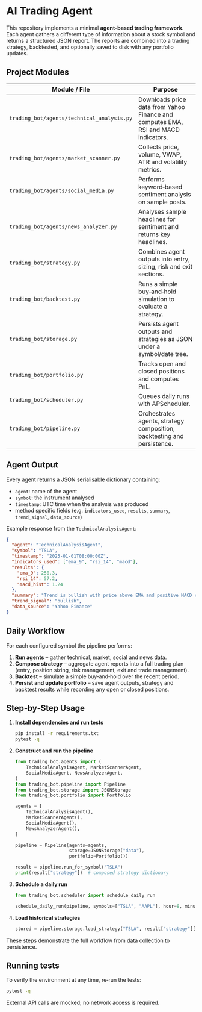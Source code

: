 # AI Trading Agent

This repository implements a minimal **agent‑based trading framework**.  Each
agent gathers a different type of information about a stock symbol and returns a
structured JSON report.  The reports are combined into a trading strategy,
backtested, and optionally saved to disk with any portfolio updates.

## Project Modules

| Module / File | Purpose |
| --- | --- |
| `trading_bot/agents/technical_analysis.py` | Downloads price data from Yahoo Finance and computes EMA, RSI and MACD indicators. |
| `trading_bot/agents/market_scanner.py` | Collects price, volume, VWAP, ATR and volatility metrics. |
| `trading_bot/agents/social_media.py` | Performs keyword‑based sentiment analysis on sample posts. |
| `trading_bot/agents/news_analyzer.py` | Analyses sample headlines for sentiment and returns key headlines. |
| `trading_bot/strategy.py` | Combines agent outputs into entry, sizing, risk and exit sections. |
| `trading_bot/backtest.py` | Runs a simple buy‑and‑hold simulation to evaluate a strategy. |
| `trading_bot/storage.py` | Persists agent outputs and strategies as JSON under a symbol/date tree. |
| `trading_bot/portfolio.py` | Tracks open and closed positions and computes PnL. |
| `trading_bot/scheduler.py` | Queues daily runs with APScheduler. |
| `trading_bot/pipeline.py` | Orchestrates agents, strategy composition, backtesting and persistence. |

## Agent Output

Every agent returns a JSON serialisable dictionary containing:

- `agent`: name of the agent
- `symbol`: the instrument analysed
- `timestamp`: UTC time when the analysis was produced
- method specific fields (e.g. `indicators_used`, `results`, `summary`,
  `trend_signal`, `data_source`)

Example response from the `TechnicalAnalysisAgent`:

```json
{
  "agent": "TechnicalAnalysisAgent",
  "symbol": "TSLA",
  "timestamp": "2025-01-01T08:00:00Z",
  "indicators_used": ["ema_9", "rsi_14", "macd"],
  "results": {
    "ema_9": 250.3,
    "rsi_14": 57.2,
    "macd_hist": 1.24
  },
  "summary": "Trend is bullish with price above EMA and positive MACD crossover.",
  "trend_signal": "bullish",
  "data_source": "Yahoo Finance"
}
```

## Daily Workflow

For each configured symbol the pipeline performs:

1. **Run agents** – gather technical, market, social and news data.
2. **Compose strategy** – aggregate agent reports into a full trading plan
   (entry, position sizing, risk management, exit and trade management).
3. **Backtest** – simulate a simple buy‑and‑hold over the recent period.
4. **Persist and update portfolio** – save agent outputs, strategy and backtest
   results while recording any open or closed positions.

## Step‑by‑Step Usage

1. **Install dependencies and run tests**
   ```bash
   pip install -r requirements.txt
   pytest -q
   ```
2. **Construct and run the pipeline**
   ```python
   from trading_bot.agents import (
       TechnicalAnalysisAgent, MarketScannerAgent,
       SocialMediaAgent, NewsAnalyzerAgent,
   )
   from trading_bot.pipeline import Pipeline
   from trading_bot.storage import JSONStorage
   from trading_bot.portfolio import Portfolio

   agents = [
       TechnicalAnalysisAgent(),
       MarketScannerAgent(),
       SocialMediaAgent(),
       NewsAnalyzerAgent(),
   ]

   pipeline = Pipeline(agents=agents,
                       storage=JSONStorage("data"),
                       portfolio=Portfolio())

   result = pipeline.run_for_symbol("TSLA")
   print(result["strategy"])  # composed strategy dictionary
   ```
3. **Schedule a daily run**
   ```python
   from trading_bot.scheduler import schedule_daily_run

   schedule_daily_run(pipeline, symbols=["TSLA", "AAPL"], hour=8, minute=0)
   ```
4. **Load historical strategies**
   ```python
   stored = pipeline.storage.load_strategy("TSLA", result["strategy"]["date"])
   ```

These steps demonstrate the full workflow from data collection to persistence.

## Running tests

To verify the environment at any time, re‑run the tests:

```bash
pytest -q
```

External API calls are mocked; no network access is required.
